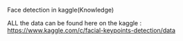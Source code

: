 Face detection in kaggle(Knowledge)

ALL the data can be found here on the kaggle : https://www.kaggle.com/c/facial-keypoints-detection/data

